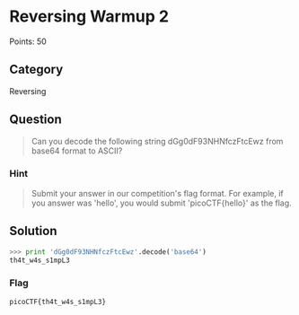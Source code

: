 # Reversing Warmup 2
Points: 50

## Category
Reversing

## Question
>Can you decode the following string dGg0dF93NHNfczFtcEwz from base64 format to ASCII? 

### Hint
>Submit your answer in our competition's flag format. For example, if you answer was 'hello', you would submit 'picoCTF{hello}' as the flag.

## Solution
```python
>>> print 'dGg0dF93NHNfczFtcEwz'.decode('base64')
th4t_w4s_s1mpL3
```

### Flag
`picoCTF{th4t_w4s_s1mpL3}`

